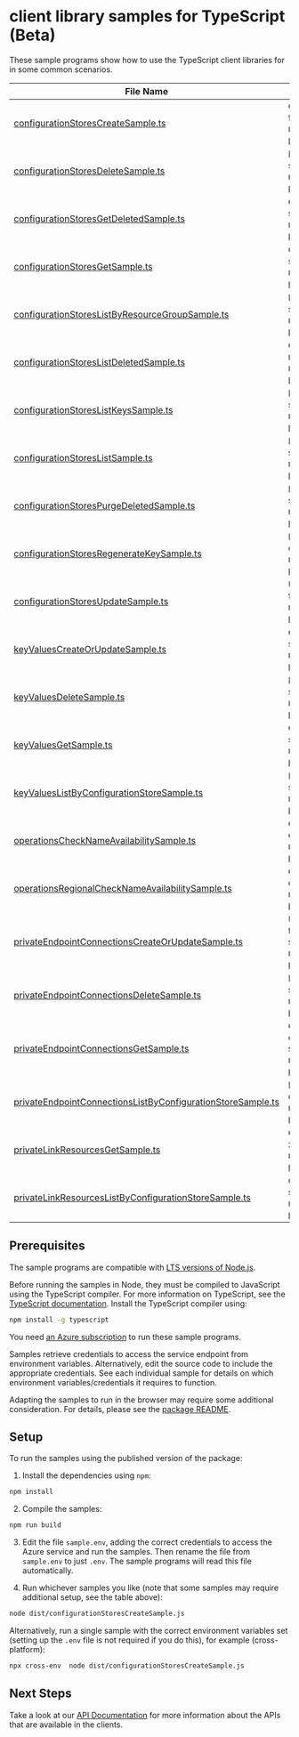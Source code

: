 # client library samples for TypeScript (Beta)

These sample programs show how to use the TypeScript client libraries for in some common scenarios.

| **File Name**                                                                                                           | **Description**                                                                                                                                                                                                                                                                                   |
| ----------------------------------------------------------------------------------------------------------------------- | ------------------------------------------------------------------------------------------------------------------------------------------------------------------------------------------------------------------------------------------------------------------------------------------------- |
| [configurationStoresCreateSample.ts][configurationstorescreatesample]                                                   | Creates a configuration store with the specified parameters. x-ms-original-file: specification/appconfiguration/resource-manager/Microsoft.AppConfiguration/preview/2021-10-01-preview/examples/ConfigurationStoresCreate.json                                                                    |
| [configurationStoresDeleteSample.ts][configurationstoresdeletesample]                                                   | Deletes a configuration store. x-ms-original-file: specification/appconfiguration/resource-manager/Microsoft.AppConfiguration/preview/2021-10-01-preview/examples/ConfigurationStoresDelete.json                                                                                                  |
| [configurationStoresGetDeletedSample.ts][configurationstoresgetdeletedsample]                                           | Gets a deleted Azure app configuration store. x-ms-original-file: specification/appconfiguration/resource-manager/Microsoft.AppConfiguration/preview/2021-10-01-preview/examples/DeletedConfigurationStoresGet.json                                                                               |
| [configurationStoresGetSample.ts][configurationstoresgetsample]                                                         | Gets the properties of the specified configuration store. x-ms-original-file: specification/appconfiguration/resource-manager/Microsoft.AppConfiguration/preview/2021-10-01-preview/examples/ConfigurationStoresGet.json                                                                          |
| [configurationStoresListByResourceGroupSample.ts][configurationstoreslistbyresourcegroupsample]                         | Lists the configuration stores for a given resource group. x-ms-original-file: specification/appconfiguration/resource-manager/Microsoft.AppConfiguration/preview/2021-10-01-preview/examples/ConfigurationStoresListByResourceGroup.json                                                         |
| [configurationStoresListDeletedSample.ts][configurationstoreslistdeletedsample]                                         | Gets information about the deleted configuration stores in a subscription. x-ms-original-file: specification/appconfiguration/resource-manager/Microsoft.AppConfiguration/preview/2021-10-01-preview/examples/DeletedConfigurationStoresList.json                                                 |
| [configurationStoresListKeysSample.ts][configurationstoreslistkeyssample]                                               | Lists the access key for the specified configuration store. x-ms-original-file: specification/appconfiguration/resource-manager/Microsoft.AppConfiguration/preview/2021-10-01-preview/examples/ConfigurationStoresListKeys.json                                                                   |
| [configurationStoresListSample.ts][configurationstoreslistsample]                                                       | Lists the configuration stores for a given subscription. x-ms-original-file: specification/appconfiguration/resource-manager/Microsoft.AppConfiguration/preview/2021-10-01-preview/examples/ConfigurationStoresList.json                                                                          |
| [configurationStoresPurgeDeletedSample.ts][configurationstorespurgedeletedsample]                                       | Permanently deletes the specified configuration store. x-ms-original-file: specification/appconfiguration/resource-manager/Microsoft.AppConfiguration/preview/2021-10-01-preview/examples/DeletedConfigurationStoresPurge.json                                                                    |
| [configurationStoresRegenerateKeySample.ts][configurationstoresregeneratekeysample]                                     | Regenerates an access key for the specified configuration store. x-ms-original-file: specification/appconfiguration/resource-manager/Microsoft.AppConfiguration/preview/2021-10-01-preview/examples/ConfigurationStoresRegenerateKey.json                                                         |
| [configurationStoresUpdateSample.ts][configurationstoresupdatesample]                                                   | Updates a configuration store with the specified parameters. x-ms-original-file: specification/appconfiguration/resource-manager/Microsoft.AppConfiguration/preview/2021-10-01-preview/examples/ConfigurationStoresUpdate.json                                                                    |
| [keyValuesCreateOrUpdateSample.ts][keyvaluescreateorupdatesample]                                                       | Creates a key-value. x-ms-original-file: specification/appconfiguration/resource-manager/Microsoft.AppConfiguration/preview/2021-10-01-preview/examples/ConfigurationStoresCreateKeyValue.json                                                                                                    |
| [keyValuesDeleteSample.ts][keyvaluesdeletesample]                                                                       | Deletes a key-value. x-ms-original-file: specification/appconfiguration/resource-manager/Microsoft.AppConfiguration/preview/2021-10-01-preview/examples/ConfigurationStoresDeleteKeyValue.json                                                                                                    |
| [keyValuesGetSample.ts][keyvaluesgetsample]                                                                             | Gets the properties of the specified key-value. x-ms-original-file: specification/appconfiguration/resource-manager/Microsoft.AppConfiguration/preview/2021-10-01-preview/examples/ConfigurationStoresGetKeyValue.json                                                                            |
| [keyValuesListByConfigurationStoreSample.ts][keyvalueslistbyconfigurationstoresample]                                   | Lists the key-values for a given configuration store. x-ms-original-file: specification/appconfiguration/resource-manager/Microsoft.AppConfiguration/preview/2021-10-01-preview/examples/ConfigurationStoresListKeyValues.json                                                                    |
| [operationsCheckNameAvailabilitySample.ts][operationschecknameavailabilitysample]                                       | Checks whether the configuration store name is available for use. x-ms-original-file: specification/appconfiguration/resource-manager/Microsoft.AppConfiguration/preview/2021-10-01-preview/examples/CheckNameAvailable.json                                                                      |
| [operationsRegionalCheckNameAvailabilitySample.ts][operationsregionalchecknameavailabilitysample]                       | Checks whether the configuration store name is available for use. x-ms-original-file: specification/appconfiguration/resource-manager/Microsoft.AppConfiguration/preview/2021-10-01-preview/examples/RegionalCheckNameAvailable.json                                                              |
| [privateEndpointConnectionsCreateOrUpdateSample.ts][privateendpointconnectionscreateorupdatesample]                     | Update the state of the specified private endpoint connection associated with the configuration store. x-ms-original-file: specification/appconfiguration/resource-manager/Microsoft.AppConfiguration/preview/2021-10-01-preview/examples/ConfigurationStoresCreatePrivateEndpointConnection.json |
| [privateEndpointConnectionsDeleteSample.ts][privateendpointconnectionsdeletesample]                                     | Deletes a private endpoint connection. x-ms-original-file: specification/appconfiguration/resource-manager/Microsoft.AppConfiguration/preview/2021-10-01-preview/examples/ConfigurationStoresDeletePrivateEndpointConnection.json                                                                 |
| [privateEndpointConnectionsGetSample.ts][privateendpointconnectionsgetsample]                                           | Gets the specified private endpoint connection associated with the configuration store. x-ms-original-file: specification/appconfiguration/resource-manager/Microsoft.AppConfiguration/preview/2021-10-01-preview/examples/ConfigurationStoresGetPrivateEndpointConnection.json                   |
| [privateEndpointConnectionsListByConfigurationStoreSample.ts][privateendpointconnectionslistbyconfigurationstoresample] | Lists all private endpoint connections for a configuration store. x-ms-original-file: specification/appconfiguration/resource-manager/Microsoft.AppConfiguration/preview/2021-10-01-preview/examples/ConfigurationStoresListPrivateEndpointConnections.json                                       |
| [privateLinkResourcesGetSample.ts][privatelinkresourcesgetsample]                                                       | Gets a private link resource that need to be created for a configuration store. x-ms-original-file: specification/appconfiguration/resource-manager/Microsoft.AppConfiguration/preview/2021-10-01-preview/examples/PrivateLinkResourceGet.json                                                    |
| [privateLinkResourcesListByConfigurationStoreSample.ts][privatelinkresourceslistbyconfigurationstoresample]             | Gets the private link resources that need to be created for a configuration store. x-ms-original-file: specification/appconfiguration/resource-manager/Microsoft.AppConfiguration/preview/2021-10-01-preview/examples/PrivateLinkResourcesListByConfigurationStore.json                           |

## Prerequisites

The sample programs are compatible with [LTS versions of Node.js](https://nodejs.org/about/releases/).

Before running the samples in Node, they must be compiled to JavaScript using the TypeScript compiler. For more information on TypeScript, see the [TypeScript documentation][typescript]. Install the TypeScript compiler using:

```bash
npm install -g typescript
```

You need [an Azure subscription][freesub] to run these sample programs.

Samples retrieve credentials to access the service endpoint from environment variables. Alternatively, edit the source code to include the appropriate credentials. See each individual sample for details on which environment variables/credentials it requires to function.

Adapting the samples to run in the browser may require some additional consideration. For details, please see the [package README][package].

## Setup

To run the samples using the published version of the package:

1. Install the dependencies using `npm`:

```bash
npm install
```

2. Compile the samples:

```bash
npm run build
```

3. Edit the file `sample.env`, adding the correct credentials to access the Azure service and run the samples. Then rename the file from `sample.env` to just `.env`. The sample programs will read this file automatically.

4. Run whichever samples you like (note that some samples may require additional setup, see the table above):

```bash
node dist/configurationStoresCreateSample.js
```

Alternatively, run a single sample with the correct environment variables set (setting up the `.env` file is not required if you do this), for example (cross-platform):

```bash
npx cross-env  node dist/configurationStoresCreateSample.js
```

## Next Steps

Take a look at our [API Documentation][apiref] for more information about the APIs that are available in the clients.

[configurationstorescreatesample]: https://github.com/Azure/azure-sdk-for-js/blob/main/sdk/appconfiguration/arm-appconfiguration/samples/v1-beta/typescript/src/configurationStoresCreateSample.ts
[configurationstoresdeletesample]: https://github.com/Azure/azure-sdk-for-js/blob/main/sdk/appconfiguration/arm-appconfiguration/samples/v1-beta/typescript/src/configurationStoresDeleteSample.ts
[configurationstoresgetdeletedsample]: https://github.com/Azure/azure-sdk-for-js/blob/main/sdk/appconfiguration/arm-appconfiguration/samples/v1-beta/typescript/src/configurationStoresGetDeletedSample.ts
[configurationstoresgetsample]: https://github.com/Azure/azure-sdk-for-js/blob/main/sdk/appconfiguration/arm-appconfiguration/samples/v1-beta/typescript/src/configurationStoresGetSample.ts
[configurationstoreslistbyresourcegroupsample]: https://github.com/Azure/azure-sdk-for-js/blob/main/sdk/appconfiguration/arm-appconfiguration/samples/v1-beta/typescript/src/configurationStoresListByResourceGroupSample.ts
[configurationstoreslistdeletedsample]: https://github.com/Azure/azure-sdk-for-js/blob/main/sdk/appconfiguration/arm-appconfiguration/samples/v1-beta/typescript/src/configurationStoresListDeletedSample.ts
[configurationstoreslistkeyssample]: https://github.com/Azure/azure-sdk-for-js/blob/main/sdk/appconfiguration/arm-appconfiguration/samples/v1-beta/typescript/src/configurationStoresListKeysSample.ts
[configurationstoreslistsample]: https://github.com/Azure/azure-sdk-for-js/blob/main/sdk/appconfiguration/arm-appconfiguration/samples/v1-beta/typescript/src/configurationStoresListSample.ts
[configurationstorespurgedeletedsample]: https://github.com/Azure/azure-sdk-for-js/blob/main/sdk/appconfiguration/arm-appconfiguration/samples/v1-beta/typescript/src/configurationStoresPurgeDeletedSample.ts
[configurationstoresregeneratekeysample]: https://github.com/Azure/azure-sdk-for-js/blob/main/sdk/appconfiguration/arm-appconfiguration/samples/v1-beta/typescript/src/configurationStoresRegenerateKeySample.ts
[configurationstoresupdatesample]: https://github.com/Azure/azure-sdk-for-js/blob/main/sdk/appconfiguration/arm-appconfiguration/samples/v1-beta/typescript/src/configurationStoresUpdateSample.ts
[keyvaluescreateorupdatesample]: https://github.com/Azure/azure-sdk-for-js/blob/main/sdk/appconfiguration/arm-appconfiguration/samples/v1-beta/typescript/src/keyValuesCreateOrUpdateSample.ts
[keyvaluesdeletesample]: https://github.com/Azure/azure-sdk-for-js/blob/main/sdk/appconfiguration/arm-appconfiguration/samples/v1-beta/typescript/src/keyValuesDeleteSample.ts
[keyvaluesgetsample]: https://github.com/Azure/azure-sdk-for-js/blob/main/sdk/appconfiguration/arm-appconfiguration/samples/v1-beta/typescript/src/keyValuesGetSample.ts
[keyvalueslistbyconfigurationstoresample]: https://github.com/Azure/azure-sdk-for-js/blob/main/sdk/appconfiguration/arm-appconfiguration/samples/v1-beta/typescript/src/keyValuesListByConfigurationStoreSample.ts
[operationschecknameavailabilitysample]: https://github.com/Azure/azure-sdk-for-js/blob/main/sdk/appconfiguration/arm-appconfiguration/samples/v1-beta/typescript/src/operationsCheckNameAvailabilitySample.ts
[operationsregionalchecknameavailabilitysample]: https://github.com/Azure/azure-sdk-for-js/blob/main/sdk/appconfiguration/arm-appconfiguration/samples/v1-beta/typescript/src/operationsRegionalCheckNameAvailabilitySample.ts
[privateendpointconnectionscreateorupdatesample]: https://github.com/Azure/azure-sdk-for-js/blob/main/sdk/appconfiguration/arm-appconfiguration/samples/v1-beta/typescript/src/privateEndpointConnectionsCreateOrUpdateSample.ts
[privateendpointconnectionsdeletesample]: https://github.com/Azure/azure-sdk-for-js/blob/main/sdk/appconfiguration/arm-appconfiguration/samples/v1-beta/typescript/src/privateEndpointConnectionsDeleteSample.ts
[privateendpointconnectionsgetsample]: https://github.com/Azure/azure-sdk-for-js/blob/main/sdk/appconfiguration/arm-appconfiguration/samples/v1-beta/typescript/src/privateEndpointConnectionsGetSample.ts
[privateendpointconnectionslistbyconfigurationstoresample]: https://github.com/Azure/azure-sdk-for-js/blob/main/sdk/appconfiguration/arm-appconfiguration/samples/v1-beta/typescript/src/privateEndpointConnectionsListByConfigurationStoreSample.ts
[privatelinkresourcesgetsample]: https://github.com/Azure/azure-sdk-for-js/blob/main/sdk/appconfiguration/arm-appconfiguration/samples/v1-beta/typescript/src/privateLinkResourcesGetSample.ts
[privatelinkresourceslistbyconfigurationstoresample]: https://github.com/Azure/azure-sdk-for-js/blob/main/sdk/appconfiguration/arm-appconfiguration/samples/v1-beta/typescript/src/privateLinkResourcesListByConfigurationStoreSample.ts
[apiref]: https://docs.microsoft.com/javascript/api/@azure/arm-appconfiguration?view=azure-node-preview
[freesub]: https://azure.microsoft.com/free/
[package]: https://github.com/Azure/azure-sdk-for-js/tree/main/sdk/appconfiguration/arm-appconfiguration/README.md
[typescript]: https://www.typescriptlang.org/docs/home.html
